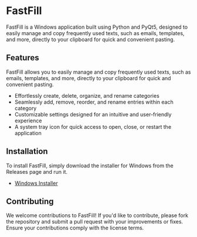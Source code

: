 # FastFill

FastFill is a Windows application built using Python and PyQt5, designed to easily manage and copy frequently used texts, such as emails, templates, and more, directly to your clipboard for quick and convenient pasting.

## Features

FastFill allows you to easily manage and copy frequently used texts, such as emails, templates, and more, directly to your clipboard for quick and convenient pasting.

- Effortlessly create, delete, organize, and rename categories
- Seamlessly add, remove, reorder, and rename entries within each category
- Customizable settings designed for an intuitive and user-friendly experience
- A system tray icon for quick access to open, close, or restart the application

## Installation

To install FastFill, simply download the installer for Windows from the Releases page and run it.

- [Windows Installer](https://github.com/PaulK6803/FastFill/releases)

## Contributing

We welcome contributions to FastFill! If you'd like to contribute, please fork the repository and submit a pull request with your improvements or fixes. Ensure your contributions comply with the license terms.
